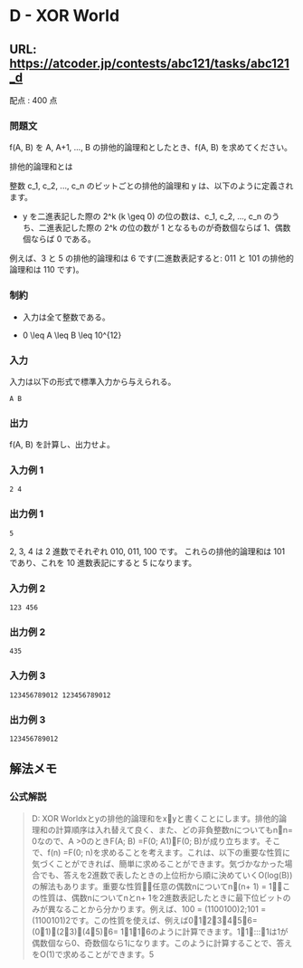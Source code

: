 # D - XOR World 
## URL: https://atcoder.jp/contests/abc121/tasks/abc121_d 

配点 : 400 点




### 問題文

f(A, B) を A, A+1, ..., B の排他的論理和としたとき、f(A, B) を求めてください。



排他的論理和とは


整数 c\_1, c\_2, ..., c\_n のビットごとの排他的論理和 y は、以下のように定義されます。




* y を二進表記した際の 2^k (k \geq 0) の位の数は、c\_1, c\_2, ..., c\_n のうち、二進表記した際の 2^k の位の数が 1 となるものが奇数個ならば 1、偶数個ならば 0 である。



例えば、3 と 5 の排他的論理和は 6 です(二進数表記すると: 011 と 101 の排他的論理和は 110 です)。







### 制約



* 入力は全て整数である。

* 0 \leq A \leq B \leq 10^{12}









### 入力

入力は以下の形式で標準入力から与えられる。



``` 
A B
``` 





### 出力

f(A, B) を計算し、出力せよ。








### 入力例 1


``` 
2 4
``` 





### 出力例 1


``` 
5
``` 

2, 3, 4 は 2 進数でそれぞれ 010, 011, 100 です。
これらの排他的論理和は 101 であり、これを 10 進数表記にすると 5 になります。







### 入力例 2


``` 
123 456
``` 





### 出力例 2


``` 
435
``` 






### 入力例 3


``` 
123456789012 123456789012
``` 





### 出力例 3


``` 
123456789012
```


## 解法メモ
### 公式解説
> D: XOR Worldxとyの排他的論理和をxyと書くことにします。排他的論理和の計算順序は入れ替えて良く、また、どの非負整数nについてもnn= 0なので、A >0のときF(A; B) =F(0; A1)F(0; B)が成り立ちます。そこで、f(n) =F(0; n)を求めることを考えます。これは、以下の重要な性質に気づくことができれば、簡単に求めることができます。気づかなかった場合でも、答えを2進数で表したときの上位桁から順に決めていくO(log(B))の解法もあります。重要な性質任意の偶数nについてn(n+ 1) = 1この性質は、偶数nについてnとn+ 1を2進数表記したときに最下位ビットのみが異なることから分かります。例えば、100 = (1100100)2;101 = (1100101)2です。この性質を使えば、例えば0123456= (01)(23)(45)6= 1116のように計算できます。11:::1は1が偶数個なら0、奇数個なら1になります。このように計算することで、答えをO(1)で求めることができます。5